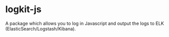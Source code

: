 # logkit-js

A package which allows you to log in Javascript and output the logs to ELK (ElasticSearch/Logstash/Kibana).
